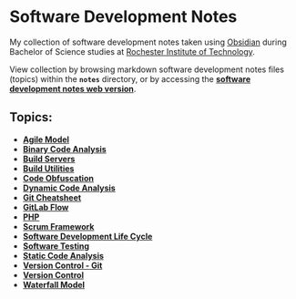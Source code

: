 # Software Development Notes

My collection of software development notes taken using [Obsidian](https://obsidian.md/) during Bachelor of Science studies at [Rochester Institute of Technology](https://www.rit.edu/).

View collection by browsing markdown software development notes files (topics) within the **`notes`** directory, or by accessing the [**software development notes web version**](https://software-development-notes.netlify.app/).

## Topics:

- [**Agile Model**](agile-model)
- [**Binary Code Analysis**](binary-code-analysis)
- [**Build Servers**](build-servers)
- [**Build Utilities**](build-utilities)
- [**Code Obfuscation**](code-obfuscation)
- [**Dynamic Code Analysis**](dynamic-code-analysis)
- [**Git Cheatsheet**](git-cheatsheet)
- [**GitLab Flow**](gitlab-flow)
- [**PHP**](php)
- [**Scrum Framework**](scrum-framework)
- [**Software Development Life Cycle**](software-development-life-cycle)
- [**Software Testing**](software-testing)
- [**Static Code Analysis**](static-code-analysis)
- [**Version Control - Git**](version-control-git)
- [**Version Control**](version-control)
- [**Waterfall Model**](waterfall-model)
